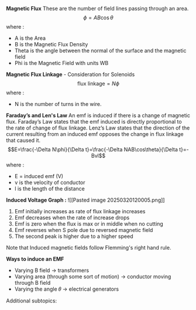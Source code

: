 **Magnetic Flux**
These are the number of field lines passing through an area.
$$\phi=AB\cos\theta$$
where :
- A is the Area 
- B is the Magnetic Flux Density 
- Theta is the angle between the normal of the surface and the magnetic field 
- Phi is the Magnetic Field with units WB

**Magnetic Flux Linkage** - Consideration for Solenoids
$$\text{flux linkage}=N\phi$$
where : 
- N is the number of turns in the wire.

**Faraday’s and Len's Law**
An emf is induced if there is a change of magnetic flux. Faraday’s Law states that the emf induced is directly proportional to the rate of change of flux linkage. Lenz’s Law states that the direction of the current resulting from an induced emf opposes the change in flux linkage that caused it.
$$E=\frac{-\Delta N\phi}{\Delta t}=\frac{-\Delta NAB\cos\theta}{\Delta t}=-Bvl$$
where :
- E = induced emf (V)
- v is the velocity of conductor
- l is the length of the distance

**Induced Voltage Graph :** ![[Pasted image 20250320120005.png]]
1. Emf initially increases as rate of flux linkage increases
2. Emf decreases when the rate of increase drops
3. Emf is zero when the flux is max or in middle when no cutting
4. Emf reverses when S pole due to reversed magnetic field
5. The second peak is higher due to a higher speed

Note that Induced magnetic fields follow Flemming's right hand rule.

**Ways to induce an EMF**
- Varying B field → transformers
- Varying area (through some sort of motion) → conductor moving through B field 
- Varying the angle 𝜃 → electrical generators

Additional subtopics:
```folder-index-content
```
